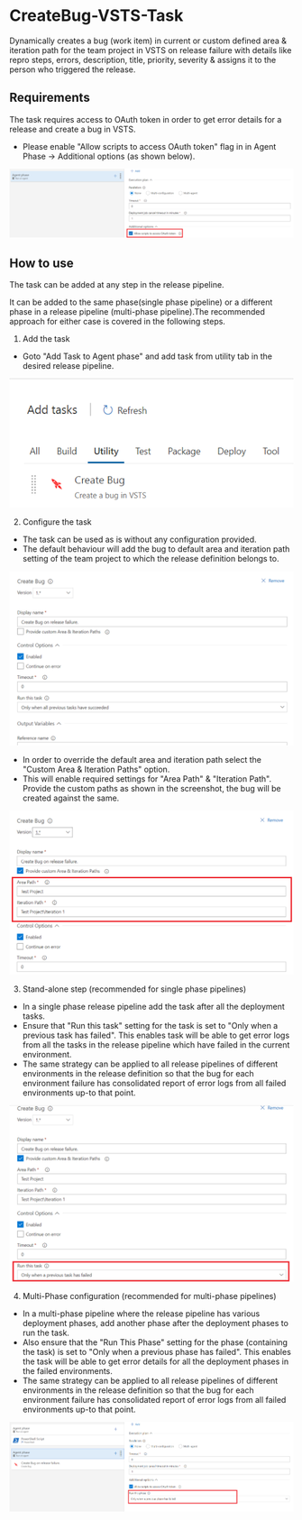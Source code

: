 # CreateBug-VSTS-Task

Dynamically creates a bug (work item) in current or custom defined area & iteration path for the team project in VSTS on release failure with details like repro steps, errors, description, title, priority, severity & assigns it to the person who triggered the release.

## Requirements

The task requires access to OAuth token in order to get error details for a release and create a bug in VSTS.
* Please enable "Allow scripts to access OAuth token" flag in in Agent Phase -> Additional options (as shown below).

![ScreenShot](Screenshots/AllowOAuth.PNG)

## How to use

The task can be added at any step in the release pipeline.

It can be added to the same phase(single phase pipeline) or a different phase in a release pipeline (multi-phase pipeline).The recommended approach for either case is covered in the following steps.

1. Add the task
* Goto "Add Task to Agent phase" and add task from utility tab in the desired release pipeline.

![ScreenShot](Screenshots/AddTask.PNG)

2. Configure the task
* The task can be used as is without any configuration provided.
* The default behaviour will add the bug to default area and iteration path setting of the team project to which the release definition belongs to.

![Screenshot](Screenshots/DefaultConfig.PNG)

* In order to override the default area and iteration path select the "Custom Area & Iteration Paths" option.
* This will enable required settings for "Area Path" & "Iteration Path". Provide the custom paths as shown in the screenshot, the bug will be created against the same.

![ScreenShot](Screenshots/CustomConfig.PNG)

3. Stand-alone step (recommended for single phase pipelines)
* In a single phase release pipeline add the task after all the deployment tasks.
* Ensure that "Run this task" setting for the task is set to "Only when a previous task has failed". This enables task will be able to get error logs from all the tasks in  the release pipeline which have failed in the current environment.
* The same strategy can be applied to all release pipelines of different environments in the release definition so that the bug for each environment failure has consolidated report of error logs from all failed environments up-to that point.

![ScreenShot](Screenshots/SinglePhase.PNG)

4. Multi-Phase configuration (recommended for multi-phase pipelines)
* In a multi-phase pipeline where the release pipeline has various deployment phases, add another phase after the deployment phases to run the task.
* Also ensure that the "Run This Phase" setting for the phase (containing the task) is set to "Only when a previous phase has failed". This enables the task will be able to get error details for all the deployment phases in the failed environments.
* The same strategy can be applied to all release pipelines of different environments in the release definition so that the bug for each environment failure has consolidated report of error logs from all failed environments up-to that point.

![ScreenShot](Screenshots/MultiPhase.PNG)
